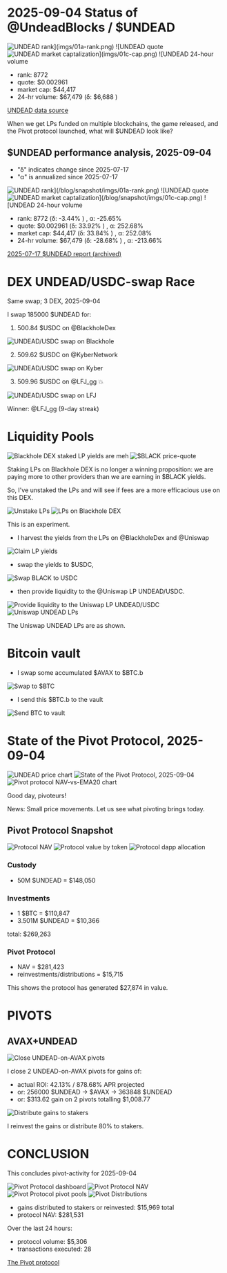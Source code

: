 # 2025-09-04 Status of @UndeadBlocks / $UNDEAD 

![$UNDEAD rank](imgs/01a-rank.png) 
![$UNDEAD quote](imgs/01b-quote.png) 
![$UNDEAD market captalization](imgs/01c-cap.png) 
![$UNDEAD 24-hour volume](imgs/01d-vol.png) 

* rank: 8772 
* quote: $0.002961 
* market cap: $44,417 
* 24-hr volume: $67,479 (δ: $6,688 ) 


[UNDEAD data source](https://www.coingecko.com/en/coins/undead-blocks) 



When we get LPs funded on multiple blockchains, the game released, and the Pivot protocol launched, what will $UNDEAD look like? 

## $UNDEAD performance analysis, 2025-09-04 

* "δ" indicates change since 2025-07-17 
* "α" is annualized since 2025-07-17 

![$UNDEAD rank](/blog/snapshot/imgs/01a-rank.png) 
![$UNDEAD quote](/blog/snapshot/imgs/01b-quote.png) 
![$UNDEAD market captalization](/blog/snapshot/imgs/01c-cap.png) 
![$UNDEAD 24-hour volume](/blog/snapshot/imgs/01d-vol.png) 

* rank: 8772 (δ: -3.44% ) , α: -25.65% 
* quote: $0.002961 (δ: 33.92% ) , α: 252.68% 
* market cap: $44,417 (δ: 33.84% ) , α: 252.08% 
* 24-hr volume: $67,479 (δ: -28.68% ) , α: -213.66% 

[2025-07-17 $UNDEAD report (archived)](https://github.com/pivoteur/biz/tree/main/blog/snapshot) 

# DEX UNDEAD/USDC-swap Race 

Same swap; 3 DEX, 2025-09-04 

I swap 185000 $UNDEAD for: 

1. 500.84 $USDC on @BlackholeDex 

![UNDEAD/USDC swap on Blackhole](imgs/02a-blackhole.png) 

2. 509.62 $USDC on @KyberNetwork 

![UNDEAD/USDC swap on Kyber](imgs/02b-kyber.png) 

3. 509.96 $USDC on @LFJ_gg 💥 

![UNDEAD/USDC swap on LFJ](imgs/02c-lfj.png) 

Winner: @LFJ_gg (9-day streak) 

# Liquidity Pools

![Blackhole DEX staked LP yields are meh](imgs/03a-staked-yields.png)
![$BLACK price-quote](imgs/03b-black.png)

Staking LPs on Blackhole DEX is no longer a winning proposition: we are paying more to other providers than we are earning in $BLACK yields.

So, I've unstaked the LPs and will see if fees are a more efficacious use on this DEX. 

![Unstake LPs](imgs/03c-unstake.png)
![LPs on Blackhole DEX](imgs/03d-unstaked.png)


This is an experiment.
* I harvest the yields from the LPs on @BlackholeDex and @Uniswap 

![Claim LP yields](imgs/04a-claim.png) 

* swap the yields to $USDC, 

![Swap BLACK to USDC](imgs/04b-swap.png) 

* then provide liquidity to the @Uniswap LP UNDEAD/USDC. 

![Provide liquidity to the Uniswap LP UNDEAD/USDC](imgs/04c-provide.png) 
![Uniswap UNDEAD LPs](imgs/04d-lps.png) 

The Uniswap UNDEAD LPs are as shown. 

# Bitcoin vault 

* I swap some accumulated $AVAX to $BTC.b 

![Swap to $BTC](imgs/05a-swap.png) 

* I send this $BTC.b to the vault 

![Send BTC to vault](imgs/05b-sned.png) 

# State of the Pivot Protocol, 2025-09-04 

![UNDEAD price chart](imgs/06a-undead.png) 
![State of the Pivot Protocol, 2025-09-04](imgs/06b-assets.png) 
![Pivot protocol NAV-vs-EMA20 chart](imgs/06c-ema.png) 


Good day, pivoteurs! 

News: Small price movements. Let us see what pivoting brings today. 

## Pivot Protocol Snapshot 

![Protocol NAV](imgs/07a-nav.png) 
![Protocol value by token](imgs/07b-by-token.png) 
![Protocol dapp allocation](imgs/07c-by-dapp.png) 

### Custody 

* 50M $UNDEAD = $148,050 

### Investments 

* 1 $BTC = $110,847 
* 3.501M $UNDEAD = $10,366 

total: $269,263 


### Pivot Protocol 

* NAV = $281,423 
* reinvestments/distributions = $15,715 

This shows the protocol has generated $27,874 in value. 

# PIVOTS 

## AVAX+UNDEAD 

![Close UNDEAD-on-AVAX pivots](imgs/08a-close-undead-on-avax-pivot.png) 

I close 2 UNDEAD-on-AVAX pivots for gains of: 


* actual ROI: 42.13% / 878.68% APR projected 
* or: 256000 $UNDEAD -> $AVAX -> 363848 $UNDEAD 
* or: $313.62 gain on 2 pivots totalling $1,008.77 


![Distribute gains to stakers](imgs/08b-dist-gains.png) 

I reinvest the gains or distribute 80% to stakers. 

# CONCLUSION 

This concludes pivot-activity for 2025-09-04 

![Pivot Protocol dashboard](imgs/11a-dash.png) 
![Pivot Protocol NAV](imgs/11b-nav.png) 
![Pivot Protocol pivot pools](imgs/11c-pools.png) 
![Pivot Distributions](imgs/11d-dists.png) 

* gains distributed to stakers or reinvested: $15,969 total 
* protocol NAV: $281,531 

Over the last 24 hours: 

* protocol volume: $5,306 
* transactions executed: 28 



[The Pivot protocol](https://pivoteur.github.io/#) 

